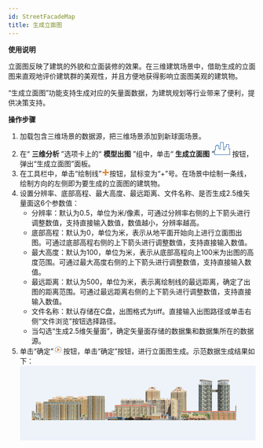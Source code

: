 ```yaml
---
id: StreetFacadeMap
title: 生成立面图
---
```

**使用说明**

立面图反映了建筑的外貌和立面装修的效果。在三维建筑场景中，借助生成的立面图来直观地评价建筑群的美观性，并且方便地获得影响立面图美观的建筑物。

“生成立面图”功能支持生成对应的矢量面数据，为建筑规划等行业带来了便利，提供决策支持。

**操作步骤**

  1. 加载包含三维场景的数据源，把三维场景添加到新球面场景。
  2. 在“ **三维分析** ”选项卡上的“ **模型出图** ”组中，单击“ **生成立面图** ”![](img/Image_StreetFacade.png) 按钮，弹出“生成立面图”面板。
  3. 在工具栏中，单击“绘制线”![](img/flag01.png)按钮，鼠标变为“+”号。在场景中绘制一条线，绘制方向的左侧即为要生成的立面图的建筑物。
  4. 设置分辨率、底部高程、最大高度、最远距离、文件名称、是否生成2.5维矢量面这6个参数值：
       * 分辨率：默认为0.5，单位为米/像素，可通过分辨率右侧的上下箭头进行调整数值，支持直接输入数值，数值越小，分辨率越高。
       * 底部高程：默认为0，单位为米，表示从地平面开始向上进行立面图出图。可通过底部高程右侧的上下箭头进行调整数值，支持直接输入数值。
       * 最大高度：默认为100，单位为米，表示从底部高程向上100米为出图的高度范围。可通过最大高度右侧的上下箭头进行调整数值，支持直接输入数值。
       * 最远距离：默认为500，单位为米，表示离绘制线的最远距离，确定了出图的距离范围。可通过最远距离右侧的上下箭头进行调整数值，支持直接输入数值。
       * 文件名称：默认存储在C盘，出图格式为tiff。直接输入出图路径或单击右侧“文件浏览”按钮选择路径。
       * 当勾选“生成2.5维矢量面”，确定矢量面存储的数据集和数据集所在的数据源。
  5. 单击“确定”![](img/flag02.png)按钮，单击“确定”按钮，进行立面图生成。示范数据生成结果如下：   
![图：示范立面图结果](img/StreetFacaderMapResult.png)  
